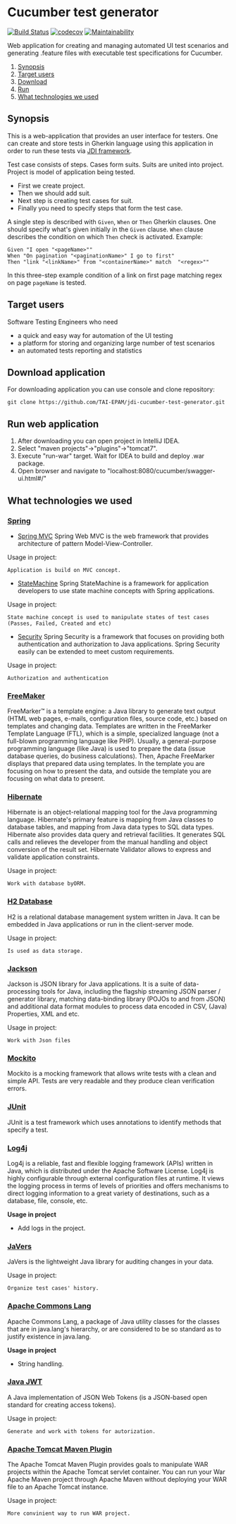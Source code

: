 # Cucumber test generator

[![Build Status](https://travis-ci.org/TAI-EPAM/jdi-cucumber-test-generator.svg?branch=develop)](https://travis-ci.org/TAI-EPAM/jdi-cucumber-test-generator)
[![codecov](https://codecov.io/gh/TAI-EPAM/jdi-cucumber-test-generator/branch/develop/graph/badge.svg)](https://codecov.io/gh/TAI-EPAM/jdi-cucumber-test-generator)
[![Maintainability](https://api.codeclimate.com/v1/badges/aeb3da30a48d444f6477/maintainability)](https://codeclimate.com/github/TAI-EPAM/jdi-cucumber-test-generator/maintainability)

Web application for creating and managing automated UI test scenarios and generating
 .feature files with executable test specifications for Cucumber.
 
 1. [Synopsis](#synopsis)
 2. [Target users](#target-users)
 3. [Download](#download-application)
 4. [Run](#run-web-application)
 5. [What technologies we used](#what-technologies-we-used)
 
## Synopsis
This is a web-application that provides an user interface for testers. One can create and store
 tests in Gherkin language using this application in order to run these tests via [JDI framework](https://github.com/epam/JDI).

Test case consists of steps. Cases form suits. Suits are united into project.
Project is model of application being tested. 
  * First we create project.
  * Then we should add suit.
  * Next step is creating test cases for suit.
  * Finally you need to specify steps that form the test case.
  
A single step is described with `Given`, `When` or `Then` Gherkin clauses.
One should specify what's given initially in the `Given` clause.
`When` clause describes the condition on which `Then` check is activated. Example:

`Given "I open "<pageName>""`\
`When "On pagination "<paginationName>" I go to first"`\
`Then "link "<linkName>" from "<containerName>" match  "<regex>""`

In this three-step example condition of a link on first page matching regex on page `pageName` is tested.

## Target users
Software Testing Engineers who need 
* a quick and easy way for automation of the UI testing
* a platform for storing and organizing large number of test scenarios
* an automated tests reporting and statistics

## Download application
For downloading application you can use console and clone repository:
```text
git clone https://github.com/TAI-EPAM/jdi-cucumber-test-generator.git
```

## Run web application

1) After downloading you can open project in IntelliJ IDEA. 
2) Select "maven projects"->"plugins"->"tomcat7".
3) Execute "run-war" target. Wait for IDEA to build and deploy .war package. 
4) Open browser and navigate to "localhost:8080/cucumber/swagger-ui.html#/"

## What technologies we used

### [Spring](https://spring.io/docs)
* [Spring MVC](https://docs.spring.io/spring/docs/current/spring-framework-reference/web.html)
Spring Web MVC is the web framework that provides architecture of pattern Model-View-Controller.

Usage in project:

	Application is build on MVC concept. 
    
* [StateMachine](https://projects.spring.io/spring-statemachine/)
Spring StateMachine is a framework for application developers to use state machine concepts with Spring 
applications. 

Usage in project:

	State machine concept is used to manipulate states of test cases (Passes, Failed, Created and etc)

* [Security](https://projects.spring.io/spring-security/)
Spring Security is a framework that focuses on providing both authentication and authorization to Java applications. 
Spring Security easily can be extended to meet custom requirements.

Usage in project:

    Authorization and authentication
    
### [FreeMaker](https://freemarker.apache.org/docs/index.html)
 FreeMarker™ is a template engine: a Java library to generate text output (HTML web pages, e-mails, configuration files, source code, etc.) based on templates and changing data.
 Templates are written in the FreeMarker Template Language (FTL), which is a simple, specialized language (not a full-blown programming language like PHP). Usually, a general-purpose
 programming language (like Java) is used to prepare the data (issue database queries, do business calculations). Then, Apache FreeMarker displays that prepared data using templates.
 In the template you are focusing on how to present the data, and outside the template you are focusing on what data to present.

### [Hibernate](http://hibernate.org/)
Hibernate is an object-relational mapping tool for the Java programming language. Hibernate's primary 
feature is mapping from Java classes to database tables, and mapping from Java data types to SQL data 
types. Hibernate also provides data query and retrieval facilities. It generates SQL calls and relieves 
the developer from the manual handling and object conversion of the result set. Hibernate Validator 
allows to express and validate application constraints.

Usage in project:

    Work with database byORM.
### [H2 Database](http://www.h2database.com/html/main.html)
H2 is a relational database management system written in Java. It can be embedded in Java applications 
or run in the client-server mode.

Usage in project:

    Is used as data storage.

### [Jackson](https://github.com/FasterXML/jackson)
Jackson is JSON library for Java applications. It is a suite of data-processing tools for Java, 
including the flagship streaming JSON parser / generator library, matching data-binding library 
(POJOs to and from JSON) and additional data format modules to process data encoded in CSV, (Java) 
Properties, XML and etc. 

Usage in project:

    Work with Json files

### [Mockito](http://site.mockito.org/)
Mockito is a mocking framework that allows write tests with a clean and simple API. 
Tests are very readable and they produce clean verification errors.

### [JUnit](http://junit.org/junit5/)
JUnit is a test framework which uses annotations to identify methods that specify a test.

### [Log4j](https://logging.apache.org/log4j/2.x/index.html)
Log4j is a reliable, fast and flexible logging framework (APIs) written in Java, 
which is distributed under the Apache Software License. 
Log4j is highly configurable through external configuration files at runtime. 
It views the logging process in terms of levels of priorities and offers mechanisms 
to direct logging information to a great variety of destinations, 
such as a database, file, console, etc.

**Usage in project**

* Add logs in the project.

### [JaVers](https://github.com/javers/javers#guidelines-for-contributors)
JaVers is the lightweight Java library for auditing changes in your data.

Usage in project:

    Organize test cases' history. 
### [Apache Commons Lang](https://commons.apache.org/proper/commons-lang)
Apache Commons Lang, a package of Java utility classes for the classes 
that are in java.lang's hierarchy, or are considered to be so standard as to 
justify existence in java.lang.

**Usage in project**

* String handling.

### [Java JWT](https://github.com/auth0/java-jwt)
A Java implementation of JSON Web Tokens (is a JSON-based open standard for creating access tokens).

Usage in project:

    Generate and work with tokens for autorization.
     
### [Apache Tomcat Maven Plugin](http://tomcat.apache.org/tomcat-9.0-doc/index.html)
The Apache Tomcat Maven Plugin provides goals to manipulate WAR projects within the Apache Tomcat servlet container. 
You can run your War Apache Maven project through Apache Maven without deploying your WAR file to an Apache Tomcat 
instance.

Usage in project:

    More convinient way to run WAR project.
